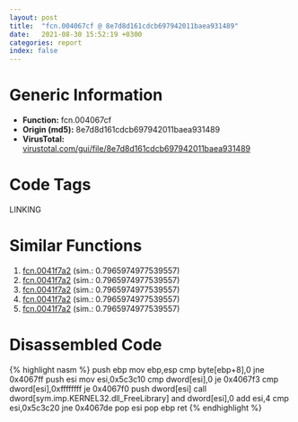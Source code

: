 ```yaml
---
layout: post
title:  "fcn.004067cf @ 8e7d8d161cdcb697942011baea931489"
date:   2021-08-30 15:52:19 +0300
categories: report
index: false
---
```


# Generic Information
- **Function:** fcn.004067cf
- **Origin (md5):** 8e7d8d161cdcb697942011baea931489
- **VirusTotal:** [virustotal.com/gui/file/8e7d8d161cdcb697942011baea931489][virustotal_ref]

# Code Tags
<span class="tag" id="LINKING">LINKING</span>


# Similar Functions

1. [fcn.0041f7a2][similar_1_ref] (sim.: 0.7965974977539557)
2. [fcn.0041f7a2][similar_2_ref] (sim.: 0.7965974977539557)
3. [fcn.0041f7a2][similar_3_ref] (sim.: 0.7965974977539557)
4. [fcn.0041f7a2][similar_4_ref] (sim.: 0.7965974977539557)
5. [fcn.0041f7a2][similar_5_ref] (sim.: 0.7965974977539557)


# Disassembled Code

{% highlight nasm %}
push ebp
mov ebp,esp
cmp byte[ebp+8],0
jne 0x4067ff
push esi
mov esi,0x5c3c10
cmp dword[esi],0
je 0x4067f3
cmp dword[esi],0xffffffff
je 0x4067f0
push dword[esi]
call dword[sym.imp.KERNEL32.dll_FreeLibrary]
and dword[esi],0
add esi,4
cmp esi,0x5c3c20
jne 0x4067de
pop esi
pop ebp
ret 
{% endhighlight %}


[similar_1_ref]: /report/fcn.0041f7a2@9a2bad274a2589d79ad41d22bed0da1b
[similar_2_ref]: /report/fcn.0041f7a2@835812ed365516de32516b9bf14b0450
[similar_3_ref]: /report/fcn.0041f7a2@d6c317856ac98c781688fa16e87b98fa
[similar_4_ref]: /report/fcn.0041f7a2@bfc56d3292771303f4bab42bb05f48e4
[similar_5_ref]: /report/fcn.0041f7a2@d9b85b9b67587bbf2112c62164413bd8
[virustotal_ref]: https://www.virustotal.com/gui/file/8e7d8d161cdcb697942011baea931489